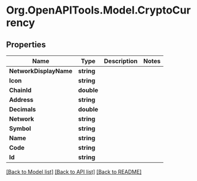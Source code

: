 # Org.OpenAPITools.Model.CryptoCurrency

## Properties

Name | Type | Description | Notes
------------ | ------------- | ------------- | -------------
**NetworkDisplayName** | **string** |  | 
**Icon** | **string** |  | 
**ChainId** | **double** |  | 
**Address** | **string** |  | 
**Decimals** | **double** |  | 
**Network** | **string** |  | 
**Symbol** | **string** |  | 
**Name** | **string** |  | 
**Code** | **string** |  | 
**Id** | **string** |  | 

[[Back to Model list]](../README.md#documentation-for-models) [[Back to API list]](../README.md#documentation-for-api-endpoints) [[Back to README]](../README.md)

